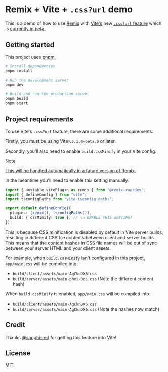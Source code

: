 # Remix + Vite + `.css?url` demo

This is a demo of how to use [Remix](https://remix.run) with [Vite's](https://vitejs.dev) new [`.css?url` feature](https://github.com/vitejs/vite/pull/15259) which is [currently in beta.](https://github.com/vitejs/vite/blob/main/packages/vite/CHANGELOG.md#510-beta0-2024-01-15)

## Getting started

This project uses [pnpm.](https://pnpm.io)

```bash
# Install dependencies
pnpm install

# Run the development server
pnpm dev

# Build and run the production server
pnpm build
pnpm start
```

## Project requirements

To use Vite's `.css?url` feature, there are some additional requirements.

Firstly, you must be using Vite `v5.1.0-beta.0` or later.

Secondly, you'll also need to enable `build.cssMinify` in your Vite config.

> [!NOTE]
>
> [This will be handled automatically in a future version of Remix.](https://github.com/remix-run/remix/pull/8684)
>
> In the meantime you'll need to enable this setting manually.

```ts
import { unstable_vitePlugin as remix } from "@remix-run/dev";
import { defineConfig } from "vite";
import tsconfigPaths from "vite-tsconfig-paths";

export default defineConfig({
  plugins: [remix(), tsconfigPaths()],
  build: { cssMinify: true }, // 👈 ENABLE THIS SETTING!
});
```

This is because CSS minification is disabled by default in Vite server builds, resulting in different CSS file contents between client and server builds. This means that the content hashes in CSS file names will be out of sync between your server HTML and your client assets.

For example, when `build.cssMinify` isn't configured in this project, `app/main.css` will be compiled into:

- `build/client/assets/main-AgCknDX6.css`
- `build/server/assets/main-phmi-DoL.css` (Note the different content hash)

When `build.cssMinify` is enabled, `app/main.css` will be compiled into:

- `build/client/assets/main-AgCknDX6.css`
- `build/server/assets/main-AgCknDX6.css` (Note the hashes now match)

## Credit

Thanks [@sapphi-red](https://github.com/sapphi-red) for getting this feature into Vite!

## License

MIT.
